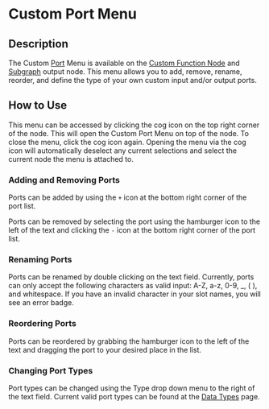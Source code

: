 # Custom Port Menu

## Description 
The Custom [Port](Port.md) Menu is available on the [Custom Function Node](Custom-Function-Node.md) and [Subgraph](Sub-graph.md) output node. This menu allows you to add, remove, rename, reorder, and define the type of your own custom input and/or output ports. 

## How to Use 
This menu can be accessed by clicking the cog icon on the top right corner of the node. This will open the Custom Port Menu on top of the node. To close the menu, click the cog icon again. Opening the menu via the cog icon will automatically deselect any current selections and select the current node the menu is attached to.

### Adding and Removing Ports
Ports can be added by using the `+` icon at the bottom right corner of the port list. 

Ports can be removed by selecting the port using the hamburger icon to the left of the text and clicking the `-` icon at the bottom right corner of the port list.

### Renaming Ports
Ports can be renamed by double clicking on the text field. Currently, ports can only accept the following characters as valid input: A-Z, a-z, 0-9, _, ( ), and whitespace. If you have an invalid character in your slot names, you will see an error badge.

### Reordering Ports
Ports can be reordered by grabbing the hamburger icon to the left of the text and dragging the port to your desired place in the list.

### Changing Port Types
Port types can be changed using the Type drop down menu to the right of the text field. Current valid port types can be found at the [Data Types](Data-Types.md) page. 